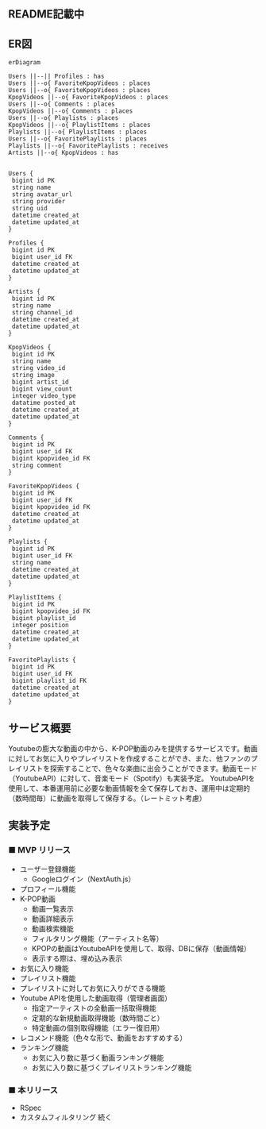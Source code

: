 ## README記載中

## ER図

```mermaid
erDiagram

Users ||--|| Profiles : has
Users ||--o{ FavoriteKpopVideos : places
Users ||--o{ FavoriteKpopVideos : places
KpopVideos ||--o{ FavoriteKpopVideos : places
Users ||--o{ Comments : places
KpopVideos ||--o{ Comments : places
Users ||--o{ Playlists : places
KpopVideos ||--o{ PlaylistItems : places
Playlists ||--o{ PlaylistItems : places
Users ||--o{ FavoritePlaylists : places
Playlists ||--o{ FavoritePlaylists : receives
Artists ||--o{ KpopVideos : has


Users {
 bigint id PK
 string name
 string avatar_url
 string provider
 string uid
 datetime created_at
 datetime updated_at
}

Profiles {
 bigint id PK
 bigint user_id FK
 datetime created_at
 datetime updated_at
}

Artists {
 bigint id PK
 string name
 string channel_id
 datetime created_at
 datetime updated_at
}

KpopVideos {
 bigint id PK
 string name
 string video_id
 string image
 bigint artist_id
 bigint view_count
 integer video_type
 datatime posted_at
 datetime created_at
 datetime updated_at
}

Comments {
 bigint id PK
 bigint user_id FK
 bigint kpopvideo_id FK
 string comment
}

FavoriteKpopVideos {
 bigint id PK
 bigint user_id FK
 bigint kpopvideo_id FK
 datetime created_at
 datetime updated_at
}

Playlists {
 bigint id PK
 bigint user_id FK
 string name
 datetime created_at
 datetime updated_at
}

PlaylistItems {
 bigint id PK
 bigint kpopvideo_id FK
 bigint playlist_id
 integer position
 datetime created_at
 datetime updated_at
}

FavoritePlaylists {
 bigint id PK
 bigint user_id FK
 bigint playlist_id FK
 datetime created_at
 datetime updated_at
}
```

## サービス概要
Youtubeの膨大な動画の中から、K-POP動画のみを提供するサービスです。動画に対してお気に入りやプレイリストを作成することができ、また、他ファンのプレイリストを探索することで、色々な楽曲に出会うことができます。動画モード（YoutubeAPI）に対して、音楽モード（Spotify）も実装予定。
YoutubeAPIを使用して、本番運用前に必要な動画情報を全て保存しておき、運用中は定期的（数時間毎）に動画を取得して保存する。（レートミット考慮）

## 実装予定
### ■ MVP リリース
- ユーザー登録機能
  - Googleログイン（NextAuth.js）
- プロフィール機能
- K-POP動画
  - 動画一覧表示
  - 動画詳細表示
  - 動画検索機能
  - フィルタリング機能（アーティスト名等）
  - KPOPの動画はYoutubeAPIを使用して、取得、DBに保存（動画情報）
  - 表示する際は、埋め込み表示
- お気に入り機能
- プレイリスト機能
- プレイリストに対してお気に入りができる機能
- Youtube APIを使用した動画取得（管理者画面）
  - 指定アーティストの全動画一括取得機能
  - 定期的な新規動画取得機能（数時間ごと）
  - 特定動画の個別取得機能（エラー復旧用）
- レコメンド機能（色々な形で、動画をおすすめする）
- ランキング機能
  - お気に入り数に基づく動画ランキング機能
  - お気に入り数に基づくプレイリストランキング機能

### ■ 本リリース
- RSpec
- カスタムフィルタリング
続く